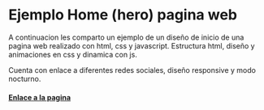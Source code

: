 
# Ejemplo Home (hero) pagina web

A continuacion les comparto un ejemplo de un diseño de inicio de una pagina web
realizado con html, css y javascript.
Estructura html, diseño y animaciones en css y dinamica con js.

Cuenta con enlace a diferentes redes sociales, diseño responsive y modo nocturno.

#### [Enlace a la pagina](https://egrigolatto.github.io/HomePaginaWeb/)
